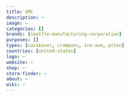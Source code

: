 ```yaml
---
title: SMC 
description: ~
image: ~
categories: []
brands: [seattle-manufacturing-corporation]
purposes: []
types: [carabiner, crampons, ice-axe, piton]
countries: [united-states]
logo: ~
website: ~
shop: ~
store-finder: ~
about: ~
wiki: ~
---
```

